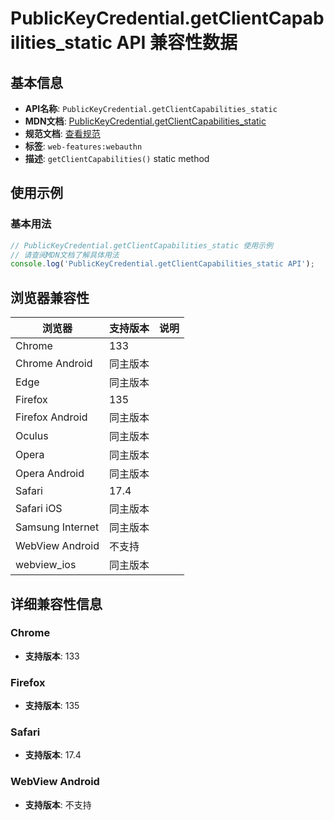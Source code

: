 # PublicKeyCredential.getClientCapabilities_static API 兼容性数据

## 基本信息

- **API名称**: `PublicKeyCredential.getClientCapabilities_static`
- **MDN文档**: [PublicKeyCredential.getClientCapabilities_static](https://developer.mozilla.org/docs/Web/API/PublicKeyCredential/getClientCapabilities_static)
- **规范文档**: [查看规范](https://w3c.github.io/webauthn/#sctn-getClientCapabilities)
- **标签**: `web-features:webauthn`
- **描述**: `getClientCapabilities()` static method

## 使用示例

### 基本用法

```javascript
// PublicKeyCredential.getClientCapabilities_static 使用示例
// 请查阅MDN文档了解具体用法
console.log('PublicKeyCredential.getClientCapabilities_static API');
```

## 浏览器兼容性

| 浏览器 | 支持版本 | 说明 |
|--------|----------|------|
| Chrome | 133 |  |
| Chrome Android | 同主版本 |  |
| Edge | 同主版本 |  |
| Firefox | 135 |  |
| Firefox Android | 同主版本 |  |
| Oculus | 同主版本 |  |
| Opera | 同主版本 |  |
| Opera Android | 同主版本 |  |
| Safari | 17.4 |  |
| Safari iOS | 同主版本 |  |
| Samsung Internet | 同主版本 |  |
| WebView Android | 不支持 |  |
| webview_ios | 同主版本 |  |

## 详细兼容性信息

### Chrome

- **支持版本**: 133

### Firefox

- **支持版本**: 135

### Safari

- **支持版本**: 17.4

### WebView Android

- **支持版本**: 不支持

